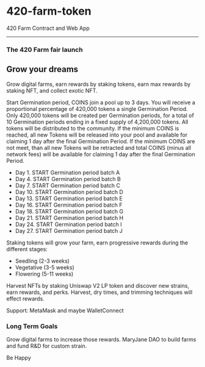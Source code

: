 # 420-farm-token

420 Farm Contract and Web App

---

### The 420 Farm fair launch

## Grow your dreams

Grow digital farms, earn rewards by staking tokens, earn max rewards by staking NFT, and collect exotic NFT.

Start Germination period, COINS join a pool up to 3 days.  You will receive a proportional percentage of 420,000 tokens a single Germination Period.  Only 420,000 tokens will be created per Germination periods, for a total of 10 Germination periods ending in a fixed supply of 4,200,000 tokens.  All tokens will be distributed to the community.  If the minimum COINS is reached, all new Tokens will be released into your pool and available for claiming 1 day after the final Germination Period. If the minimum COINS are not meet, than all new Tokens will be retracted and total COINS (minus all network fees) will be available for claiming 1 day after the final Germination Period.

- Day 1.  START Germination period batch A 
- Day 4.  START Germination period batch B
- Day 7.  START Germination period batch C
- Day 10. START Germination period batch D
- Day 13. START Germination period batch E
- Day 16. START Germination period batch F
- Day 18. START Germination period batch G
- Day 21. START Germination period batch H
- Day 24. START Germination period batch I
- Day 27. START Germination period batch J

Staking tokens will grow your farm, earn progressive rewards during the different
stages:

- Seedling (2-3 weeks)
- Vegetative (3-5 weeks)
- Flowering (5-11 weeks)

Harvest NFTs by staking Uniswap V2 LP token and discover new strains, earn rewards, and perks.  Harvest, dry times, and trimming techniques will effect rewards.

Support: MetaMask and maybe WalletConnect

### Long Term Goals
Grow digital farms to increase those rewards.
MaryJane DAO to build farms and fund R&D for custom strain.

Be Happy
